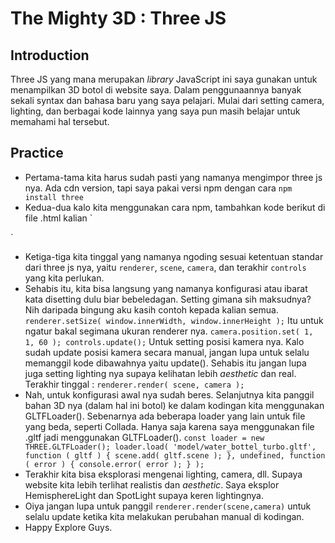 # The Mighty 3D : Three JS

## Introduction 

Three JS yang mana merupakan _library_ JavaScript ini saya gunakan untuk menampilkan 3D botol di website saya. 
Dalam penggunaannya banyak sekali syntax dan bahasa baru yang saya pelajari.
Mulai dari setting camera, lighting, dan berbagai kode lainnya yang saya pun masih belajar untuk memahami hal tersebut.

## Practice

- Pertama-tama kita harus sudah pasti yang namanya mengimpor three js nya. Ada cdn version, tapi saya pakai versi npm dengan cara `npm install three`
- Kedua-dua kalo kita menggunakan cara npm, tambahkan kode berikut di file .html kalian
`
<script src="node_modules/three/build/three.js"></script>
<script src="node_modules/three/examples/js/controls/OrbitControls.js"></script>
<script src="node_modules/three/examples/js/loaders/GLTFLoader.js"></script>
<script src="node_modules/three/examples/js/loaders/RGBELoader.js"></script>
`
- Ketiga-tiga kita tinggal yang namanya ngoding sesuai ketentuan standar dari three js nya, yaitu `renderer`, `scene`, `camera`, dan terakhir `controls` yang kita perlukan.
- Sehabis itu, kita bisa langsung yang namanya konfigurasi atau ibarat kata disetting dulu biar bebeledagan. Setting gimana sih maksudnya? Nih daripada bingung aku kasih contoh kepada kalian semua.
`
renderer.setSize( window.innerWidth, window.innerHeight );
`
Itu untuk ngatur bakal segimana ukuran renderer nya.
`
camera.position.set( 1, 1, 60 );
controls.update();
`
Untuk setting posisi kamera nya. Kalo sudah update posisi kamera secara manual, jangan lupa untuk selalu memanggil kode dibawahnya yaitu update().
Sehabis itu jangan lupa juga setting lighting nya supaya kelihatan lebih _aesthetic_ dan real. Terakhir tinggal :
`
renderer.render( scene, camera );
`
- Nah, untuk konfigurasi awal nya sudah beres. Selanjutnya kita panggil bahan 3D nya (dalam hal ini botol) ke dalam kodingan kita menggunakan GLTFLoader(). Sebenarnya ada beberapa loader yang lain untuk file yang beda, seperti Collada. Hanya saja karena saya menggunakan file .gltf jadi menggunakan GLTFLoader().
`
const loader = new THREE.GLTFLoader();
loader.load( 'model/water_bottel_turbo.gltf', function ( gltf ) {
	scene.add( gltf.scene );
}, undefined, function ( error ) {
	console.error( error );
} );
`
- Terakhir kita bisa eksplorasi mengenai lighting, camera, dll. Supaya website kita lebih terlihat realistis dan _aesthetic_. Saya eksplor HemisphereLight dan SpotLight supaya keren lightingnya.
- Oiya jangan lupa untuk panggil `renderer.render(scene,camera)` untuk selalu update ketika kita melakukan perubahan manual di kodingan.
- Happy Explore Guys.
